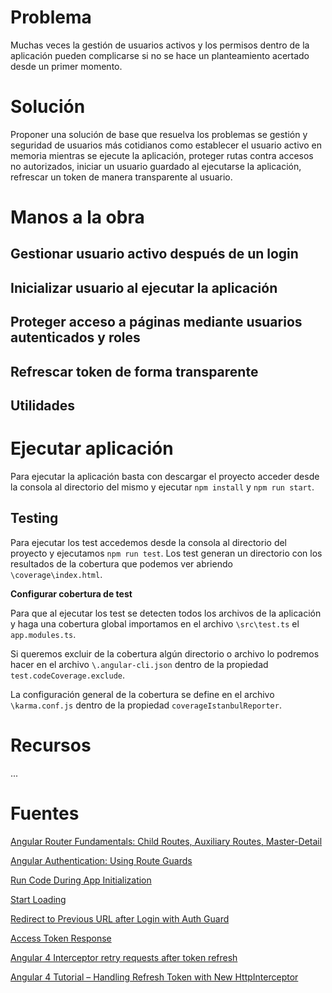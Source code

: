 # Problema

Muchas veces la gestión de usuarios activos y los permisos dentro de la aplicación pueden complicarse si no se hace un planteamiento acertado desde un primer momento.

# Solución

Proponer una solución de base que resuelva los problemas se gestión y seguridad de usuarios más cotidianos como establecer el usuario activo en memoria mientras se ejecute la aplicación, proteger rutas contra accesos no autorizados, iniciar un usuario guardado al ejecutarse la aplicación, refrescar un token de manera transparente al usuario. 

# Manos a la obra

## Gestionar usuario activo después de un login

## Inicializar usuario al ejecutar la aplicación

## Proteger acceso a páginas mediante usuarios autenticados y roles

## Refrescar token de forma transparente

## Utilidades

# Ejecutar aplicación

Para ejecutar la aplicación basta con descargar el proyecto acceder desde la consola al directorio del mismo y ejecutar ``npm install`` y ``npm run start``.

## Testing

Para ejecutar los test accedemos desde la consola al directorio del proyecto y ejecutamos ``npm run test``. Los test generan un directorio con los resultados de la cobertura que podemos ver abriendo ``\coverage\index.html``.


**Configurar cobertura de test**

Para que al ejecutar los test se detecten todos los archivos de la aplicación y haga una cobertura global importamos en el archivo ``\src\test.ts`` el ``app.modules.ts``.

Si queremos excluir de la cobertura algún directorio o archivo lo podremos hacer en el archivo ``\.angular-cli.json`` dentro de la propiedad ``test.codeCoverage.exclude``.

La configuración general de la cobertura se define en el archivo ``\karma.conf.js`` dentro de la propiedad ``coverageIstanbulReporter``.

# Recursos

...

# Fuentes

[Angular Router Fundamentals: Child Routes, Auxiliary Routes, Master-Detail](https://blog.angular-university.io/angular2-router/)

[Angular Authentication: Using Route Guards](https://medium.com/@ryanchenkie_40935/angular-authentication-using-route-guards-bf7a4ca13ae3)

[Run Code During App Initialization](https://www.intertech.com/Blog/angular-4-tutorial-run-code-during-app-initialization/)

[Start Loading](https://gitlab.ic.es.atos.net/angular-seedprojects/angular-start-loading)

[Redirect to Previous URL after Login with Auth Guard](http://jasonwatmore.com/post/2016/12/08/angular-2-redirect-to-previous-url-after-login-with-auth-guard)

[Access Token Response](https://www.oauth.com/oauth2-servers/access-tokens/access-token-response/)

[Angular 4 Interceptor retry requests after token refresh](https://stackoverflow.com/questions/45202208/angular-4-interceptor-retry-requests-after-token-refresh)

[Angular 4 Tutorial – Handling Refresh Token with New HttpInterceptor](https://www.intertech.com/Blog/angular-4-tutorial-handling-refresh-token-with-new-httpinterceptor/)
